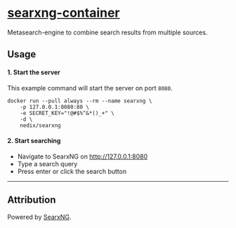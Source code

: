# [searxng-container](https://github.com/nedix/searxng-container)

Metasearch-engine to combine search results from multiple sources.

## Usage

#### 1. Start the server

This example command will start the server on port `8080`.

```shell
docker run --pull always --rm --name searxng \
    -p 127.0.0.1:8080:80 \
    -e SECRET_KEY="!@#$%^&*()_+" \
    -d \
    nedix/searxng
```

#### 2. Start searching

- Navigate to SearxNG on http://127.0.0.1:8080
- Type a search query
- Press enter or click the search button

<hr>

## Attribution

Powered by [SearxNG].

[SearxNG]: https://github.com/searxng/searxng
